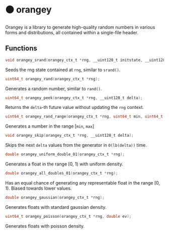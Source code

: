# 🟠 orangey
Orangey is a library to generate high-quality random numbers in various forms and distributions, all contained within a single-file header.
## Functions
```c
void orangey_srand(orangey_ctx_t *rng, __uint128_t initstate, __uint128_t initseq);
```
Seeds the rng state contained at `rng`, similar to `srand()`.
```c
uint64_t orangey_rand(orangey_ctx_t *rng);
```
Generates a random number, similar to `rand()`.
```c
uint64_t orangey_peek(orangey_ctx_t *rng, __uint128_t delta);
```
Returns the `delta`-th future value without updating the `rng` context.
```c
uint64_t orangey_rand_range(orangey_ctx_t *rng, uint64_t min, uint64_t max);
```
Generates a number in the range \[`min`, `max`\]
```c
void orangey_skip(orangey_ctx_t *rng, __uint128_t delta);
```
Skips the next `delta` values from the generator in `O(lb(delta))` time.
```c
double orangey_uniform_double_01(orangey_ctx_t *rng);
```
Generates a float in the range \[0, 1\) with uniform density.
```c
double orangey_all_doubles_01(orangey_ctx_t *rng);
```
Has an equal chance of generating any representable float in the range \[0, 1\). Biased towards lower values.
```c
double orangey_gaussian(orangey_ctx_t *rng);
```
Generates floats with standard gaussian density.
```c
uint64_t orangey_poisson(orangey_ctx_t *rng, double ev);
```
Generates floats with poisson density.
